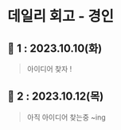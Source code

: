 # 데일리 회고 - 경인

## :taxi: 1 : 2023.10.10(화)

> 아이디어 찾자 ! 

## :taxi: 2 : 2023.10.12(목)

> 아직 아이디어 찾는중 ~ing  


